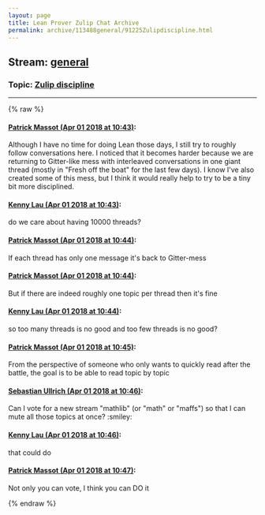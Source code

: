 ```yaml
---
layout: page
title: Lean Prover Zulip Chat Archive 
permalink: archive/113488general/91225Zulipdiscipline.html
---
```


## Stream: [general](index.html)
### Topic: [Zulip discipline](91225Zulipdiscipline.html)

---


{% raw %}
#### [ Patrick Massot (Apr 01 2018 at 10:43)](https://leanprover.zulipchat.com/#narrow/stream/113488-general/topic/Zulip%20discipline/near/124482781):
<p>Although I have no time for doing Lean those days, I still try to roughly follow conversations here. I noticed that it becomes harder because we are returning to Gitter-like mess with interleaved conversations in one giant thread (mostly in "Fresh off the boat" for the last few days). I know I've also created some of this mess, but I think it would really help to try to be a tiny bit more disciplined.</p>

#### [ Kenny Lau (Apr 01 2018 at 10:43)](https://leanprover.zulipchat.com/#narrow/stream/113488-general/topic/Zulip%20discipline/near/124482783):
<p>do we care about having 10000 threads?</p>

#### [ Patrick Massot (Apr 01 2018 at 10:44)](https://leanprover.zulipchat.com/#narrow/stream/113488-general/topic/Zulip%20discipline/near/124482818):
<p>If each thread has only one message it's back to Gitter-mess</p>

#### [ Patrick Massot (Apr 01 2018 at 10:44)](https://leanprover.zulipchat.com/#narrow/stream/113488-general/topic/Zulip%20discipline/near/124482823):
<p>But if there are indeed roughly one topic per thread then it's fine</p>

#### [ Kenny Lau (Apr 01 2018 at 10:44)](https://leanprover.zulipchat.com/#narrow/stream/113488-general/topic/Zulip%20discipline/near/124482824):
<p>so too many threads is no good and too few threads is no good?</p>

#### [ Patrick Massot (Apr 01 2018 at 10:45)](https://leanprover.zulipchat.com/#narrow/stream/113488-general/topic/Zulip%20discipline/near/124482833):
<p>From the perspective of someone who only wants to quickly read after the battle, the goal is to be able to read topic by topic</p>

#### [ Sebastian Ullrich (Apr 01 2018 at 10:46)](https://leanprover.zulipchat.com/#narrow/stream/113488-general/topic/Zulip%20discipline/near/124482869):
<p>Can I vote for a new stream "mathlib" (or "math" or "maffs") so that I can mute all those topics at once? <span class="emoji emoji-1f603" title="smiley">:smiley:</span></p>

#### [ Kenny Lau (Apr 01 2018 at 10:46)](https://leanprover.zulipchat.com/#narrow/stream/113488-general/topic/Zulip%20discipline/near/124482876):
<p>that could do</p>

#### [ Patrick Massot (Apr 01 2018 at 10:47)](https://leanprover.zulipchat.com/#narrow/stream/113488-general/topic/Zulip%20discipline/near/124482883):
<p>Not only you can vote, I think you can DO it</p>


{% endraw %}
